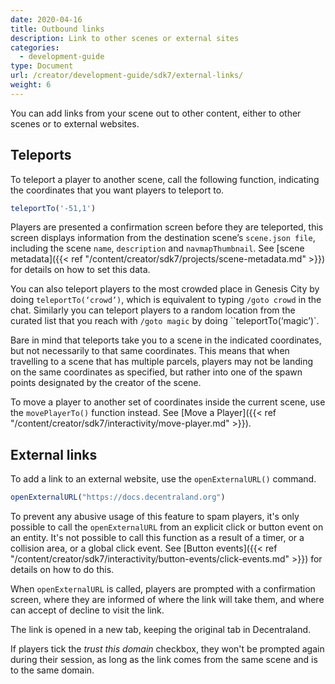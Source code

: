 ```yaml
---
date: 2020-04-16
title: Outbound links
description: Link to other scenes or external sites
categories:
  - development-guide
type: Document
url: /creator/development-guide/sdk7/external-links/
weight: 6
---
```


You can add links from your scene out to other content, either to other scenes or to external websites.

## Teleports

To teleport a player to another scene, call the following function, indicating the coordinates that you want players to teleport to.

```ts
teleportTo('-51,1')
```

Players are presented a confirmation screen before they are teleported, this screen displays information from the destination scene’s `scene.json file`, including the scene `name`, `description` and `navmapThumbnail`. See [scene metadata]({{< ref "/content/creator/sdk7/projects/scene-metadata.md" >}}) for details on how to set this data.

You can also teleport players to the most crowded place in Genesis City by doing `teleportTo(‘crowd’)`, which is equivalent to typing `/goto crowd` in the chat. Similarly you can teleport players to a random location from the curated list that you reach with `/goto magic` by doing ``teleportTo(‘magic’)`.

Bare in mind that teleports take you to a scene in the indicated coordinates, but not necessarily to that same coordinates. This means that when travelling to a scene that has multiple parcels, players may not be landing on the same coordinates as specified, but rather into one of the spawn points designated by the creator of the scene.

To move a player to another set of coordinates inside the current scene, use the `movePlayerTo()` function instead. See [Move a Player]({{< ref "/content/creator/sdk7/interactivity/move-player.md" >}}).

## External links

To add a link to an external website, use the `openExternalURL()` command.

```ts
openExternalURL("https://docs.decentraland.org")
```

To prevent any abusive usage of this feature to spam players, it's only possible to call the `openExternalURL` from an explicit click or button event on an entity. It's not possible to call this function as a result of a timer, or a collision area, or a global click event. See [Button events]({{< ref "/content/creator/sdk7/interactivity/button-events/click-events.md" >}}) for details on how to do this.

When `openExternalURL` is called, players are prompted with a confirmation screen, where they are informed of where the link will take them, and where can accept of decline to visit the link.

The link is opened in a new tab, keeping the original tab in Decentraland.

If players tick the _trust this domain_ checkbox, they won't be prompted again during their session, as long as the link comes from the same scene and is to the same domain.
